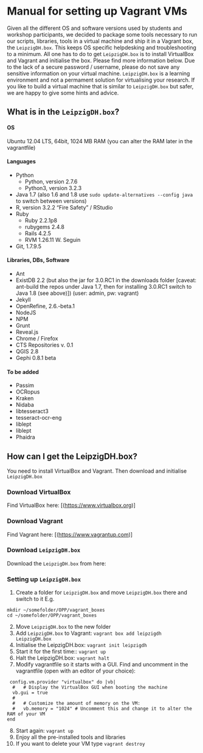 # Manual for setting up Vagrant VMs 

Given all the different OS and software versions used by students and workshop participants, we decided to package some tools necessary to run our scripts, libraries, tools in a virtual machine and ship it in a Vagrant box, the `LeipzigDH.box`. This keeps OS specific helpdesking and troubleshooting to a minimum. All one has to do to get `LeipzigDH.box` is to install VirtualBox and Vagrant and initialise the box. Please find more information below. Due to the lack of a secure password / username, please do not save any sensitive information on your virtual machine. `LeipzigDH.box` is a learning environment and not a permament solution for virtualising your research. If you like to build a virtual machine that is similar to `LeipzigDH.box` but safer, we are happy to give some hints and advice.

## What is in the `LeipzigDH.box`?

#### OS

Ubuntu 12.04 LTS, 64bit, 1024 MB RAM (you can alter the RAM later in the vagrantfile)

#### Languages

- Python
  - Python, version 2.7.6
  - Python3, version 3.2.3
- Java 1.7 (also 1.6 and 1.8 use `sudo update-alternatives --config java` to switch between versions)
- R, version 3.2.2 “Fire Safety” / RStudio
- Ruby
  - Ruby 2.2.1p8
  - rubygems 2.4.8
  - Rails 4.2.5
  - RVM 1.26.11 W. Seguin
- Git, 1.7.9.5

#### Libraries, DBs, Software

- Ant
- ExistDB 2.2 (but also the jar for 3.0.RC1 in the downloads folder [caveat: ant-build the repos under Java 1.7, then for installing 3.0.RC1 switch to Java 1.8 (see above)]) (user: admin, pw: vagrant)
- Jekyll
- OpenRefine, 2.6.-beta.1
- NodeJS
- NPM
- Grunt
- Reveal.js
- Chrome / Firefox
- CTS Repositories v. 0.1
- QGIS 2.8
- Gephi 0.8.1 beta

#### To be added

- Passim
- OCRopus
- Kraken
- Nidaba
- libtesseract3
- tesseract-ocr-eng
- liblept
- liblept
- Phaidra

## How can I get the LeipzigDH.box?

You need to install VirtualBox and Vagrant. Then download and initialise `LeipzigDH.box`

### Download VirtualBox

Find VirtualBox here: [(https://www.virtualbox.org)]

### Download Vagrant

Find Vagrant here: [(https://www.vagrantup.com)]

### Download `LeipzigDH.box`

Download the `LeipzigDH.box` from here:

### Setting up `LeipzigDH.box`

1. Create a folder for `LeipzigDH.box` and move `LeipzigDH.box` there and switch to it
E.g. 
```
mkdir ~/somefolder/OPP/vagrant_boxes
cd ~/somefolder/OPP/vagrant_boxes
```
2. Move `LeipzigDH.box` to the new folder
3. Add `LeipzigDH.box` to Vagrant: `vagrant box add leipzigdh LeipzigDH.box`
4. Initialise the LeipzigDH.box: `vagrant init leipzigdh`
5. Start it for the first time:: `vagrant up`
6. Halt the LeipzigDH.box: `vagrant halt`
7. Modify vagrantfile so it starts with a GUI. Find and uncomment in the vagrantfile (open with an editor of your choice):
```
 config.vm.provider "virtualbox" do |vb|
  #   # Display the VirtualBox GUI when booting the machine
  vb.gui = true
  #
  #   # Customize the amount of memory on the VM:
  #   vb.memory = "1024" # Uncomment this and change it to alter the RAM of your VM
end
```
8. Start again: `vagrant up` 
9. Enjoy all the pre-installed tools and libraries
10. If you want to delete your VM type `vagrant destroy`


